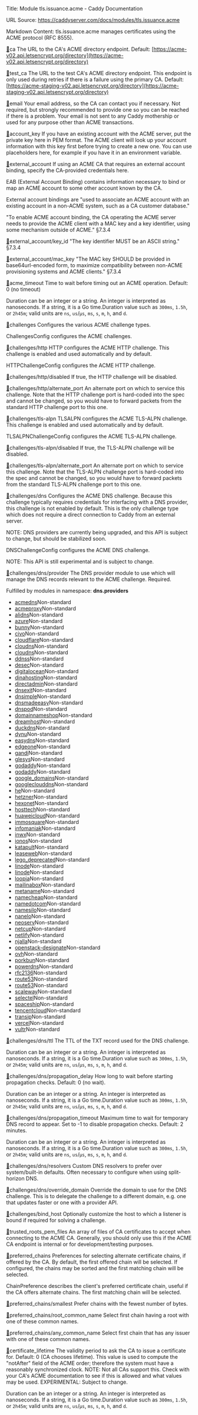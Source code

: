 Title: Module tls.issuance.acme - Caddy Documentation

URL Source: https://caddyserver.com/docs/modules/tls.issuance.acme

Markdown Content:
tls.issuance.acme manages certificates using the ACME protocol (RFC 8555).

[🔗](https://caddyserver.com/docs/modules/tls.issuance.acme#ca)ca
The URL to the CA's ACME directory endpoint. Default: [https://acme-v02.api.letsencrypt.org/directory](https://acme-v02.api.letsencrypt.org/directory)

[🔗](https://caddyserver.com/docs/modules/tls.issuance.acme#test_ca)test_ca
The URL to the test CA's ACME directory endpoint. This endpoint is only used during retries if there is a failure using the primary CA. Default: [https://acme-staging-v02.api.letsencrypt.org/directory](https://acme-staging-v02.api.letsencrypt.org/directory)

[🔗](https://caddyserver.com/docs/modules/tls.issuance.acme#email)email
Your email address, so the CA can contact you if necessary. Not required, but strongly recommended to provide one so you can be reached if there is a problem. Your email is not sent to any Caddy mothership or used for any purpose other than ACME transactions.

[🔗](https://caddyserver.com/docs/modules/tls.issuance.acme#account_key)account_key
If you have an existing account with the ACME server, put the private key here in PEM format. The ACME client will look up your account information with this key first before trying to create a new one. You can use placeholders here, for example if you have it in an environment variable.

[🔗](https://caddyserver.com/docs/modules/tls.issuance.acme#external_account)external_account
If using an ACME CA that requires an external account binding, specify the CA-provided credentials here.

EAB (External Account Binding) contains information necessary to bind or map an ACME account to some other account known by the CA.

External account bindings are "used to associate an ACME account with an existing account in a non-ACME system, such as a CA customer database."

"To enable ACME account binding, the CA operating the ACME server needs to provide the ACME client with a MAC key and a key identifier, using some mechanism outside of ACME." §7.3.4

[🔗](https://caddyserver.com/docs/modules/tls.issuance.acme#external_account/key_id)external_account/key_id
"The key identifier MUST be an ASCII string." §7.3.4

[🔗](https://caddyserver.com/docs/modules/tls.issuance.acme#external_account/mac_key)external_account/mac_key
"The MAC key SHOULD be provided in base64url-encoded form, to maximize compatibility between non-ACME provisioning systems and ACME clients." §7.3.4

[🔗](https://caddyserver.com/docs/modules/tls.issuance.acme#acme_timeout)acme_timeout
Time to wait before timing out an ACME operation. Default: 0 (no timeout)

Duration can be an integer or a string. An integer is interpreted as nanoseconds. If a string, it is a Go time.Duration value such as `300ms`, `1.5h`, or `2h45m`; valid units are `ns`, `us`/`µs`, `ms`, `s`, `m`, `h`, and `d`.

[🔗](https://caddyserver.com/docs/modules/tls.issuance.acme#challenges)challenges
Configures the various ACME challenge types.

ChallengesConfig configures the ACME challenges.

[🔗](https://caddyserver.com/docs/modules/tls.issuance.acme#challenges/http)challenges/http
HTTP configures the ACME HTTP challenge. This challenge is enabled and used automatically and by default.

HTTPChallengeConfig configures the ACME HTTP challenge.

[🔗](https://caddyserver.com/docs/modules/tls.issuance.acme#challenges/http/disabled)challenges/http/disabled
If true, the HTTP challenge will be disabled.

[🔗](https://caddyserver.com/docs/modules/tls.issuance.acme#challenges/http/alternate_port)challenges/http/alternate_port
An alternate port on which to service this challenge. Note that the HTTP challenge port is hard-coded into the spec and cannot be changed, so you would have to forward packets from the standard HTTP challenge port to this one.

[🔗](https://caddyserver.com/docs/modules/tls.issuance.acme#challenges/tls-alpn)challenges/tls-alpn
TLSALPN configures the ACME TLS-ALPN challenge. This challenge is enabled and used automatically and by default.

TLSALPNChallengeConfig configures the ACME TLS-ALPN challenge.

[🔗](https://caddyserver.com/docs/modules/tls.issuance.acme#challenges/tls-alpn/disabled)challenges/tls-alpn/disabled
If true, the TLS-ALPN challenge will be disabled.

[🔗](https://caddyserver.com/docs/modules/tls.issuance.acme#challenges/tls-alpn/alternate_port)challenges/tls-alpn/alternate_port
An alternate port on which to service this challenge. Note that the TLS-ALPN challenge port is hard-coded into the spec and cannot be changed, so you would have to forward packets from the standard TLS-ALPN challenge port to this one.

[🔗](https://caddyserver.com/docs/modules/tls.issuance.acme#challenges/dns)challenges/dns
Configures the ACME DNS challenge. Because this challenge typically requires credentials for interfacing with a DNS provider, this challenge is not enabled by default. This is the only challenge type which does not require a direct connection to Caddy from an external server.

NOTE: DNS providers are currently being upgraded, and this API is subject to change, but should be stabilized soon.

DNSChallengeConfig configures the ACME DNS challenge.

NOTE: This API is still experimental and is subject to change.

[🔗](https://caddyserver.com/docs/modules/tls.issuance.acme#challenges/dns/provider)challenges/dns/provider
The DNS provider module to use which will manage the DNS records relevant to the ACME challenge. Required.

Fulfilled by modules in namespace: **dns.providers**

*   [acmedns](https://caddyserver.com/docs/modules/dns.providers.acmedns)Non-standard
*   [acmeproxy](https://caddyserver.com/docs/modules/dns.providers.acmeproxy)Non-standard
*   [alidns](https://caddyserver.com/docs/modules/dns.providers.alidns)Non-standard
*   [azure](https://caddyserver.com/docs/modules/dns.providers.azure)Non-standard
*   [bunny](https://caddyserver.com/docs/modules/dns.providers.bunny)Non-standard
*   [civo](https://caddyserver.com/docs/modules/dns.providers.civo)Non-standard
*   [cloudflare](https://caddyserver.com/docs/modules/dns.providers.cloudflare)Non-standard
*   [cloudns](https://caddyserver.com/docs/modules/dns.providers.cloudns)Non-standard
*   [cloudns](https://caddyserver.com/docs/modules/dns.providers.cloudns)Non-standard
*   [ddnss](https://caddyserver.com/docs/modules/dns.providers.ddnss)Non-standard
*   [desec](https://caddyserver.com/docs/modules/dns.providers.desec)Non-standard
*   [digitalocean](https://caddyserver.com/docs/modules/dns.providers.digitalocean)Non-standard
*   [dinahosting](https://caddyserver.com/docs/modules/dns.providers.dinahosting)Non-standard
*   [directadmin](https://caddyserver.com/docs/modules/dns.providers.directadmin)Non-standard
*   [dnsexit](https://caddyserver.com/docs/modules/dns.providers.dnsexit)Non-standard
*   [dnsimple](https://caddyserver.com/docs/modules/dns.providers.dnsimple)Non-standard
*   [dnsmadeeasy](https://caddyserver.com/docs/modules/dns.providers.dnsmadeeasy)Non-standard
*   [dnspod](https://caddyserver.com/docs/modules/dns.providers.dnspod)Non-standard
*   [domainnameshop](https://caddyserver.com/docs/modules/dns.providers.domainnameshop)Non-standard
*   [dreamhost](https://caddyserver.com/docs/modules/dns.providers.dreamhost)Non-standard
*   [duckdns](https://caddyserver.com/docs/modules/dns.providers.duckdns)Non-standard
*   [dynu](https://caddyserver.com/docs/modules/dns.providers.dynu)Non-standard
*   [easydns](https://caddyserver.com/docs/modules/dns.providers.easydns)Non-standard
*   [edgeone](https://caddyserver.com/docs/modules/dns.providers.edgeone)Non-standard
*   [gandi](https://caddyserver.com/docs/modules/dns.providers.gandi)Non-standard
*   [glesys](https://caddyserver.com/docs/modules/dns.providers.glesys)Non-standard
*   [godaddy](https://caddyserver.com/docs/modules/dns.providers.godaddy)Non-standard
*   [godaddy](https://caddyserver.com/docs/modules/dns.providers.godaddy)Non-standard
*   [google_domains](https://caddyserver.com/docs/modules/dns.providers.google_domains)Non-standard
*   [googleclouddns](https://caddyserver.com/docs/modules/dns.providers.googleclouddns)Non-standard
*   [he](https://caddyserver.com/docs/modules/dns.providers.he)Non-standard
*   [hetzner](https://caddyserver.com/docs/modules/dns.providers.hetzner)Non-standard
*   [hexonet](https://caddyserver.com/docs/modules/dns.providers.hexonet)Non-standard
*   [hosttech](https://caddyserver.com/docs/modules/dns.providers.hosttech)Non-standard
*   [huaweicloud](https://caddyserver.com/docs/modules/dns.providers.huaweicloud)Non-standard
*   [immosquare](https://caddyserver.com/docs/modules/dns.providers.immosquare)Non-standard
*   [infomaniak](https://caddyserver.com/docs/modules/dns.providers.infomaniak)Non-standard
*   [inwx](https://caddyserver.com/docs/modules/dns.providers.inwx)Non-standard
*   [ionos](https://caddyserver.com/docs/modules/dns.providers.ionos)Non-standard
*   [katapult](https://caddyserver.com/docs/modules/dns.providers.katapult)Non-standard
*   [leaseweb](https://caddyserver.com/docs/modules/dns.providers.leaseweb)Non-standard
*   [lego_deprecated](https://caddyserver.com/docs/modules/dns.providers.lego_deprecated)Non-standard
*   [linode](https://caddyserver.com/docs/modules/dns.providers.linode)Non-standard
*   [linode](https://caddyserver.com/docs/modules/dns.providers.linode)Non-standard
*   [loopia](https://caddyserver.com/docs/modules/dns.providers.loopia)Non-standard
*   [mailinabox](https://caddyserver.com/docs/modules/dns.providers.mailinabox)Non-standard
*   [metaname](https://caddyserver.com/docs/modules/dns.providers.metaname)Non-standard
*   [namecheap](https://caddyserver.com/docs/modules/dns.providers.namecheap)Non-standard
*   [namedotcom](https://caddyserver.com/docs/modules/dns.providers.namedotcom)Non-standard
*   [namesilo](https://caddyserver.com/docs/modules/dns.providers.namesilo)Non-standard
*   [nanelo](https://caddyserver.com/docs/modules/dns.providers.nanelo)Non-standard
*   [neoserv](https://caddyserver.com/docs/modules/dns.providers.neoserv)Non-standard
*   [netcup](https://caddyserver.com/docs/modules/dns.providers.netcup)Non-standard
*   [netlify](https://caddyserver.com/docs/modules/dns.providers.netlify)Non-standard
*   [njalla](https://caddyserver.com/docs/modules/dns.providers.njalla)Non-standard
*   [openstack-designate](https://caddyserver.com/docs/modules/dns.providers.openstack-designate)Non-standard
*   [ovh](https://caddyserver.com/docs/modules/dns.providers.ovh)Non-standard
*   [porkbun](https://caddyserver.com/docs/modules/dns.providers.porkbun)Non-standard
*   [powerdns](https://caddyserver.com/docs/modules/dns.providers.powerdns)Non-standard
*   [rfc2136](https://caddyserver.com/docs/modules/dns.providers.rfc2136)Non-standard
*   [route53](https://caddyserver.com/docs/modules/dns.providers.route53)Non-standard
*   [route53](https://caddyserver.com/docs/modules/dns.providers.route53)Non-standard
*   [scaleway](https://caddyserver.com/docs/modules/dns.providers.scaleway)Non-standard
*   [selectel](https://caddyserver.com/docs/modules/dns.providers.selectel)Non-standard
*   [spaceship](https://caddyserver.com/docs/modules/dns.providers.spaceship)Non-standard
*   [tencentcloud](https://caddyserver.com/docs/modules/dns.providers.tencentcloud)Non-standard
*   [transip](https://caddyserver.com/docs/modules/dns.providers.transip)Non-standard
*   [vercel](https://caddyserver.com/docs/modules/dns.providers.vercel)Non-standard
*   [vultr](https://caddyserver.com/docs/modules/dns.providers.vultr)Non-standard

[🔗](https://caddyserver.com/docs/modules/tls.issuance.acme#challenges/dns/ttl)challenges/dns/ttl
The TTL of the TXT record used for the DNS challenge.

Duration can be an integer or a string. An integer is interpreted as nanoseconds. If a string, it is a Go time.Duration value such as `300ms`, `1.5h`, or `2h45m`; valid units are `ns`, `us`/`µs`, `ms`, `s`, `m`, `h`, and `d`.

[🔗](https://caddyserver.com/docs/modules/tls.issuance.acme#challenges/dns/propagation_delay)challenges/dns/propagation_delay
How long to wait before starting propagation checks. Default: 0 (no wait).

Duration can be an integer or a string. An integer is interpreted as nanoseconds. If a string, it is a Go time.Duration value such as `300ms`, `1.5h`, or `2h45m`; valid units are `ns`, `us`/`µs`, `ms`, `s`, `m`, `h`, and `d`.

[🔗](https://caddyserver.com/docs/modules/tls.issuance.acme#challenges/dns/propagation_timeout)challenges/dns/propagation_timeout
Maximum time to wait for temporary DNS record to appear. Set to -1 to disable propagation checks. Default: 2 minutes.

Duration can be an integer or a string. An integer is interpreted as nanoseconds. If a string, it is a Go time.Duration value such as `300ms`, `1.5h`, or `2h45m`; valid units are `ns`, `us`/`µs`, `ms`, `s`, `m`, `h`, and `d`.

[🔗](https://caddyserver.com/docs/modules/tls.issuance.acme#challenges/dns/resolvers)challenges/dns/resolvers
Custom DNS resolvers to prefer over system/built-in defaults. Often necessary to configure when using split-horizon DNS.

[🔗](https://caddyserver.com/docs/modules/tls.issuance.acme#challenges/dns/override_domain)challenges/dns/override_domain
Override the domain to use for the DNS challenge. This is to delegate the challenge to a different domain, e.g. one that updates faster or one with a provider API.

[🔗](https://caddyserver.com/docs/modules/tls.issuance.acme#challenges/bind_host)challenges/bind_host
Optionally customize the host to which a listener is bound if required for solving a challenge.

[🔗](https://caddyserver.com/docs/modules/tls.issuance.acme#trusted_roots_pem_files)trusted_roots_pem_files
An array of files of CA certificates to accept when connecting to the ACME CA. Generally, you should only use this if the ACME CA endpoint is internal or for development/testing purposes.

[🔗](https://caddyserver.com/docs/modules/tls.issuance.acme#preferred_chains)preferred_chains
Preferences for selecting alternate certificate chains, if offered by the CA. By default, the first offered chain will be selected. If configured, the chains may be sorted and the first matching chain will be selected.

ChainPreference describes the client's preferred certificate chain, useful if the CA offers alternate chains. The first matching chain will be selected.

[🔗](https://caddyserver.com/docs/modules/tls.issuance.acme#preferred_chains/smallest)preferred_chains/smallest
Prefer chains with the fewest number of bytes.

[🔗](https://caddyserver.com/docs/modules/tls.issuance.acme#preferred_chains/root_common_name)preferred_chains/root_common_name
Select first chain having a root with one of these common names.

[🔗](https://caddyserver.com/docs/modules/tls.issuance.acme#preferred_chains/any_common_name)preferred_chains/any_common_name
Select first chain that has any issuer with one of these common names.

[🔗](https://caddyserver.com/docs/modules/tls.issuance.acme#certificate_lifetime)certificate_lifetime
The validity period to ask the CA to issue a certificate for. Default: 0 (CA chooses lifetime). This value is used to compute the "notAfter" field of the ACME order; therefore the system must have a reasonably synchronized clock. NOTE: Not all CAs support this. Check with your CA's ACME documentation to see if this is allowed and what values may be used. EXPERIMENTAL: Subject to change.

Duration can be an integer or a string. An integer is interpreted as nanoseconds. If a string, it is a Go time.Duration value such as `300ms`, `1.5h`, or `2h45m`; valid units are `ns`, `us`/`µs`, `ms`, `s`, `m`, `h`, and `d`.
